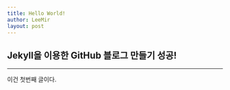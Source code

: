```yaml
---
title: Hello World!
author: LeeMir
layout: post
---
```

## Jekyll을 이용한 GitHub 블로그 만들기 성공!
- - -

이건 첫번째 글이다.
